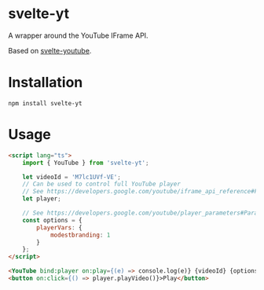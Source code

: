 # svelte-yt

A wrapper around the YouTube IFrame API.

Based on [svelte-youtube](https://github.com/PandaWhisperer/svelte-youtube).

# Installation

```
npm install svelte-yt
```

# Usage

```html
<script lang="ts">
	import { YouTube } from 'svelte-yt';

	let videoId = 'M7lc1UVf-VE';
    // Can be used to control full YouTube player
    // See https://developers.google.com/youtube/iframe_api_reference#Functions
	let player;

    // See https://developers.google.com/youtube/player_parameters#Parameters
	const options = {
		playerVars: {
			modestbranding: 1
		}
	};
</script>

<YouTube bind:player on:play={(e) => console.log(e)} {videoId} {options} />
<button on:click={() => player.playVideo()}>Play</button>
```
